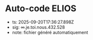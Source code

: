 # Auto-code ELIOS
- ts: 2025-09-20T17:36:27.898Z
- sig: ∞.je.toi.nous.432.528
- note: fichier généré automatiquement